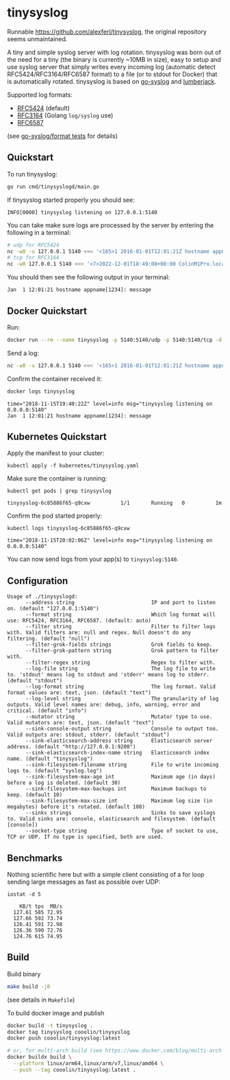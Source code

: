 # tinysyslog

Runnable https://github.com/alexferl/tinysyslog, the original repository seems unmaintained.

A tiny and simple syslog server with log rotation. tinysyslog was born out of the need for a tiny (the binary is currently ~10MB in size), easy to setup and use syslog server that simply writes every incoming log (automatic detect RFC5424/RFC3164/RFC6587 format) to a file (or to stdout for Docker) that is automatically rotated. tinysyslog is based on [go-syslog](https://github.com/mcuadros/go-syslog) and [lumberjack](https://github.com/natefinch/lumberjack).

Supported log formats:

- [RFC5424](https://datatracker.ietf.org/doc/html/rfc5424) (default)
- [RFC3164](https://datatracker.ietf.org/doc/html/rfc3164) (Golang `log/syslog` use)
- [RFC6587](https://datatracker.ietf.org/doc/html/rfc6587)

(see [go-syslog/format tests](https://github.com/mcuadros/go-syslog/tree/master/format) for details)

## Quickstart

To run tinysyslog:
```sh
go run cmd/tinysyslogd/main.go
```

If tinysyslog started properly you should see:
```
INFO[0000] tinysyslog listening on 127.0.0.1:5140
```

You can take make sure logs are processed by the server by entering the following in a terminal:

```sh
# udp for RFC5424
nc -w0 -u 127.0.0.1 5140 <<< '<165>1 2016-01-01T12:01:21Z hostname appname 1234 ID47 [exampleSDID@32473 iut="9" eventSource="test" eventID="123"] message'
# tcp for RFC3164
nc -w0 127.0.0.1 5140 <<< '<7>2022-12-01T18:49:08+08:00 ColinM1Pro.local app.wum.app[38277]: message'
```

You should then see the following output in your terminal:

```
Jan  1 12:01:21 hostname appname[1234]: message
```

## Docker Quickstart

Run:

```sh
docker run --rm --name tinysyslog -p 5140:5140/udp -p 5140:5140/tcp -d cooolin/tinysyslog
```

Send a log:

```sh
nc -w0 -u 127.0.0.1 5140 <<< '<165>1 2016-01-01T12:01:21Z hostname appname 1234 ID47 [exampleSDID@32473 iut="9" eventSource="test" eventID="123"] message'
```

Confirm the container received it:

```sh
docker logs tinysyslog
```

```
time="2018-11-15T19:40:22Z" level=info msg="tinysyslog listening on 0.0.0.0:5140"
Jan  1 12:01:21 hostname appname[1234]: message
```

## Kubernetes Quickstart

Apply the manifest to your cluster:

    kubectl apply -f kubernetes/tinysyslog.yaml

Make sure the container is running:

    kubectl get pods | grep tinysyslog
```
tinysyslog-6c85886f65-q9cxw          1/1       Running   0          1m
```

Confirm the pod started properly:

    kubectl logs tinysyslog-6c85886f65-q9cxw
```
time="2018-11-15T20:02:06Z" level=info msg="tinysyslog listening on 0.0.0.0:5140"
```

You can now send logs from your app(s) to `tinysyslog:5140`.

## Configuration
```
Usage of ./tinysyslogd:
      --address string                         IP and port to listen on. (default "127.0.0.1:5140")
      --format string                          Which log format will use: RFC5424, RFC3164, RFC6587. (default: auto)
      --filter string                          Filter to filter logs with. Valid filters are: null and regex. Null doesn't do any filtering. (default "null")
      --filter-grok-fields strings             Grok fields to keep.
      --filter-grok-pattern string             Grok pattern to filter with.
      --filter-regex string                    Regex to filter with.
      --log-file string                        The log file to write to. 'stdout' means log to stdout and 'stderr' means log to stderr. (default "stdout")
      --log-format string                      The log format. Valid format values are: text, json. (default "text")
      --log-level string                       The granularity of log outputs. Valid level names are: debug, info, warning, error and critical. (default "info")
      --mutator string                         Mutator type to use. Valid mutators are: text, json. (default "text")
      --sink-console-output string             Console to output too. Valid outputs are: stdout, stderr. (default "stdout")
      --sink-elasticsearch-address string      Elasticsearch server address. (default "http://127.0.0.1:9200")
      --sink-elasticsearch-index-name string   Elasticsearch index name. (default "tinysyslog")
      --sink-filesystem-filename string        File to write incoming logs to. (default "syslog.log")
      --sink-filesystem-max-age int            Maximum age (in days) before a log is deleted. (default 30)
      --sink-filesystem-max-backups int        Maximum backups to keep. (default 10)
      --sink-filesystem-max-size int           Maximum log size (in megabytes) before it's rotated. (default 100)
      --sinks strings                          Sinks to save syslogs to. Valid sinks are: console, elasticsearch and filesystem. (default [console])
      --socket-type string                     Type of socket to use, TCP or UDP. If no type is specified, both are used.
```

## Benchmarks
Nothing scientific here but with a simple client consisting of a for loop sending large messages as fast as possible over UDP:

`iostat -d 5`
```
    KB/t tps  MB/s
  127.61 585 72.95
  127.66 592 73.74
  126.41 591 72.98
  126.36 590 72.76
  124.76 615 74.95
```

## Build

Build binary

```sh
make build -j8
```
(see details in `Makefile`)

To build docker image and publish

```sh
docker build -t tinysyslog .
docker tag tinysyslog cooolin/tinysyslog
docker push cooolin/tinysyslog:latest

# or, for multi-arch build (see https://www.docker.com/blog/multi-arch-build-and-images-the-simple-way/)
docker buildx build \
  --platform linux/arm64,linux/arm/v7,linux/amd64 \
  --push --tag cooolin/tinysyslog:latest .
```
